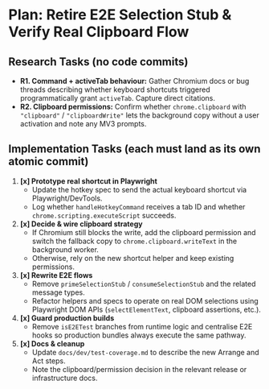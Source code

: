 # Plan: Retire E2E Selection Stub & Verify Real Clipboard Flow

## Research Tasks (no code commits)

- **R1. Command + activeTab behaviour:** Gather Chromium docs or bug
  threads describing whether keyboard shortcuts triggered
  programmatically grant `activeTab`. Capture direct citations.
- **R2. Clipboard permissions:** Confirm whether `chrome.clipboard`
  with `"clipboard"` / `"clipboardWrite"` lets the background copy
  without a user activation and note any MV3 prompts.

## Implementation Tasks (each must land as its own atomic commit)

1. **[x] Prototype real shortcut in Playwright**
   - Update the hotkey spec to send the actual keyboard shortcut via
     Playwright/DevTools.
   - Log whether `handleHotkeyCommand` receives a tab ID and whether
     `chrome.scripting.executeScript` succeeds.
2. **[x] Decide & wire clipboard strategy**
   - If Chromium still blocks the write, add the clipboard permission
     and switch the fallback copy to `chrome.clipboard.writeText` in
     the background worker.
   - Otherwise, rely on the new shortcut helper and keep existing
     permissions.
3. **[x] Rewrite E2E flows**
   - Remove `primeSelectionStub` / `consumeSelectionStub` and the
     related message types.
   - Refactor helpers and specs to operate on real DOM selections
     using Playwright DOM APIs (`selectElementText`, clipboard
     assertions, etc.).
4. **[x] Guard production builds**
   - Remove `isE2ETest` branches from runtime logic and centralise
     E2E hooks so production bundles always execute the same pathway.
5. **[x] Docs & cleanup**
   - Update `docs/dev/test-coverage.md` to describe the new Arrange
     and Act steps.
   - Note the clipboard/permission decision in the relevant release
     or infrastructure docs.
